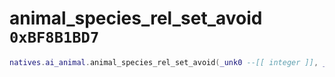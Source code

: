 # animal_species_rel_set_avoid `0xBF8B1BD7`

```lua
natives.ai_animal.animal_species_rel_set_avoid(_unk0 --[[ integer ]], _unk1 --[[ integer ]], _unk2 --[[ integer ]])
```